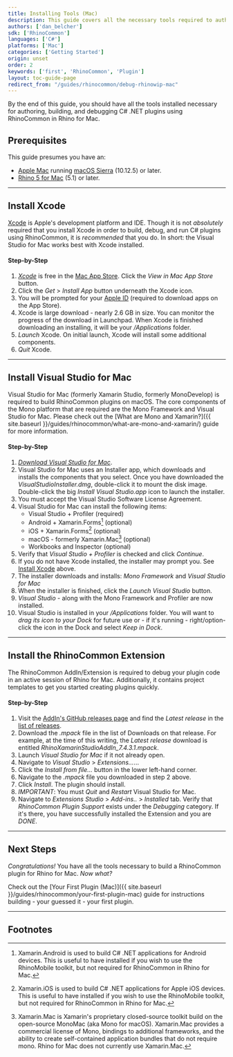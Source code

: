```yaml
---
title: Installing Tools (Mac)
description: This guide covers all the necessary tools required to author Rhino plugins on Mac.
authors: ['dan_belcher']
sdk: ['RhinoCommon']
languages: ['C#']
platforms: ['Mac']
categories: ['Getting Started']
origin: unset
order: 2
keywords: ['first', 'RhinoCommon', 'Plugin']
layout: toc-guide-page
redirect_from: "/guides/rhinocommon/debug-rhinowip-mac"
---
```



By the end of this guide, you should have all the tools installed necessary for authoring, building, and debugging C# .NET plugins using RhinoCommon in Rhino for Mac.

## Prerequisites

This guide presumes you have an:

- [Apple Mac](http://store.apple.com/) running [macOS Sierra](https://www.apple.com/osx/) (10.12.5) or later.
- [Rhino 5 for Mac](https://www.rhino3d.com/mac) (5.1) or later.

---

## Install Xcode

[Xcode](https://developer.apple.com/xcode/) is Apple's development platform and IDE.  Though it is not *absolutely* required that you install Xcode in order to build, debug, and run C# plugins using RhinoCommon, it is *recommended* that you do.  In short: the Visual Studio for Mac works best with Xcode installed.  

#### Step-by-Step

1. *[Xcode](https://itunes.apple.com/us/app/xcode/id497799835?mt=12)* is free in the [Mac App Store](https://itunes.apple.com/us/app/xcode/id497799835?mt=12).  Click the *View in Mac App Store* button.
1. Click the *Get* > *Install App* button underneath the Xcode icon.
1. You will be prompted for your [Apple ID](https://appleid.apple.com/) (required to download apps on the App Store).
1. Xcode is large download - nearly 2.6 GB in size.  You can monitor the progress of the download in Launchpad.  When Xcode is finished downloading an installing, it will be your */Applications* folder.
1. *Launch* Xcode.  On initial launch, Xcode will install some additional components.
1. *Quit* Xcode.

---

## Install Visual Studio for Mac

Visual Studio for Mac (formerly Xamarin Studio, formerly MonoDevelop) is required to build RhinoCommon plugins on macOS.  The core components of the Mono platform that are required are the Mono Framework and Visual Studio for Mac.  Please check out the [What are Mono and Xamarin?]({{ site.baseurl }}/guides/rhinocommon/what-are-mono-and-xamarin/) guide for more information.

#### Step-by-Step

1. *[Download Visual Studio for Mac](https://www.visualstudio.com/vs/visual-studio-mac/)*.
1. Visual Studio for Mac uses an Installer app, which downloads and installs the components that you select.  Once you have downloaded the *VisualStudioInstaller.dmg*, double-click it to mount the disk image.  Double-click the big *Install Visual Studio.app* icon to launch the installer.
1. You must accept the Visual Studio Software License Agreement.
1. Visual Studio for Mac can install the following items:
   - Visual Studio + Profiler (required)
   - Android + Xamarin.Forms[^1] (optional)
   - iOS + Xamarin.Forms[^2] (optional)
   - macOS - formerly Xamarin.Mac[^3] (optional)
   - Workbooks and Inspector (optional)
1. Verify that *Visual Studio + Profiler* is checked and click *Continue*.
1. If you do not have Xcode installed, the installer may prompt you.  See [Install Xcode](#install-xcode) above.
1. The installer downloads and installs: *Mono Framework* and *Visual Studio for Mac*
1. When the installer is finished, click the *Launch Visual Studio* button.
1. *Visual Studio* - along with the Mono Framework and Profiler are now installed.
1. Visual Studio is installed in your */Applications* folder. You will want to *drag its icon to your Dock* for future use or - if it's running - right/option-click the icon in the Dock and select *Keep in Dock*.

---

## Install the RhinoCommon Extension

The RhinoCommon AddIn/Extension is required to debug your plugin code in an active session of Rhino for Mac.  Additionally, it contains project templates to get you started creating plugins quickly.

#### Step-by-Step

1. Visit the [AddIn's GitHub releases page](https://github.com/mcneel/RhinoCommonXamarinStudioAddin/releases) and find the *Latest release* in the [list of releases](https://github.com/mcneel/RhinoCommonXamarinStudioAddin/releases).
1. Download the *.mpack* file in the list of Downloads on that release.  For example, at the time of this writing, the *Latest release* download is entitled *RhinoXamarinStudioAddIn_7.4.3.1.mpack*.
1. Launch *Visual Studio for Mac* if it not already open.
1. Navigate to *Visual Studio* > *Extensions...*...
1. Click the *Install from file...* button in the lower left-hand corner.
1. Navigate to the *.mpack* file you downloaded in step 2 above.
1. Click *Install*.  The plugin should install.
1. *IMPORTANT*: You must *Quit* and *Restart* Visual Studio for Mac.
1. Navigate to *Extensions Studio* > *Add-ins..* > *Installed* tab.  Verify that *RhinoCommon Plugin Support* exists under the *Debugging* category.  If it's there, you have successfully installed the Extension and you are *DONE*.

---

## Next Steps

*Congratulations!*  You have all the tools necessary to build a RhinoCommon plugin for Rhino for Mac.  *Now what?*

Check out the [Your First Plugin (Mac)]({{ site.baseurl }}/guides/rhinocommon/your-first-plugin-mac) guide for instructions building - your guessed it - your first plugin.

---

## Footnotes

[^1]: Xamarin.Android is used to build C# .NET applications for Android devices.  This is useful to have installed if you wish to use the RhinoMobile toolkit, but not required for RhinoCommon in Rhino for Mac.

[^2]: Xamarin.iOS is used to build C# .NET applications for Apple iOS devices.  This is useful to have installed if you wish to use the RhinoMobile toolkit, but not required for RhinoCommon in Rhino for Mac.

[^3]: Xamarin.Mac is Xamarin's proprietary closed-source toolkit build on the open-source MonoMac (aka Mono for macOS).  Xamarin.Mac provides a commercial license of Mono, bindings to additional frameworks, and the ability to create self-contained application bundles that do not require mono.  Rhino for Mac does not currently use Xamarin.Mac.
